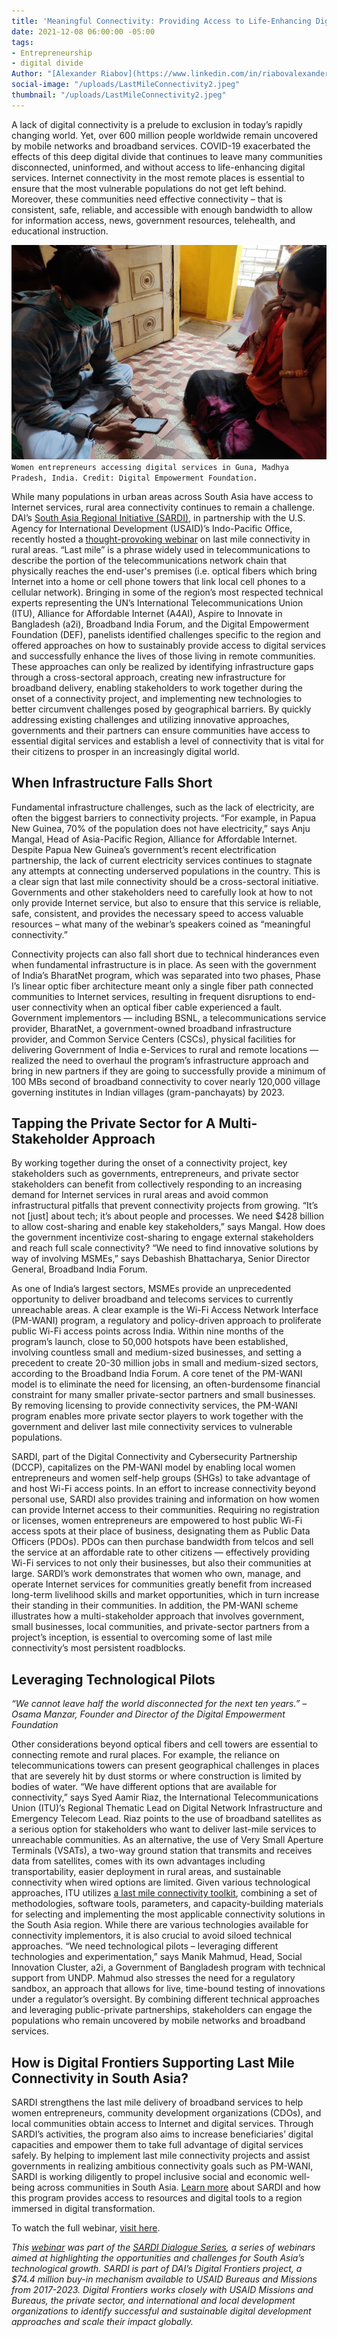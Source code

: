 ```yaml
---
title: 'Meaningful Connectivity: Providing Access to Life-Enhancing Digital Services'
date: 2021-12-08 06:00:00 -05:00
tags:
- Entrepreneurship
- digital divide
Author: "[Alexander Riabov](https://www.linkedin.com/in/riabovalexander/)"
social-image: "/uploads/LastMileConnectivity2.jpeg"
thumbnail: "/uploads/LastMileConnectivity2.jpeg"
---
```


A lack of digital connectivity is a prelude to exclusion in today’s rapidly changing world. Yet, over 600 million people worldwide remain uncovered by mobile networks and broadband services. COVID-19 exacerbated the effects of this deep digital divide that continues to leave many communities disconnected, uninformed, and without access to life-enhancing digital services. Internet connectivity in the most remote places is essential to ensure that the most vulnerable populations do not get left behind. Moreover, these communities need effective connectivity – that is consistent, safe, reliable, and accessible with enough bandwidth to allow for information access, news, government resources, telehealth, and educational instruction.

![LastMileConnectivity2.jpeg](/uploads/LastMileConnectivity2.jpeg)`Women entrepreneurs accessing digital services in Guna, Madhya Pradesh, India. Credit: Digital Empowerment Foundation.`

<!--more-->

While many populations in urban areas across South Asia have access to Internet services, rural area connectivity continues to remain a challenge. DAI’s [South Asia Regional Initiative (SARDI),](https://www.usaid.gov/digital-development/sardi-factsheet) in partnership with the U.S. Agency for International Development (USAID)’s Indo-Pacific Office, recently hosted a [thought-provoking webinar](https://www.youtube.com/watch?v=yYsZkuPcetI&t=3762s) on last mile connectivity in rural areas. “Last mile” is a phrase widely used in telecommunications to describe the portion of the telecommunications network chain that physically reaches the end-user's premises (i.e. optical fibers which bring Internet into a home or cell phone towers that link local cell phones to a cellular network). Bringing in some of the region’s most respected technical experts representing the UN’s International Telecommunications Union (ITU), Alliance for Affordable Internet (A4AI), Aspire to Innovate in Bangladesh (a2i), Broadband India Forum, and the Digital Empowerment Foundation (DEF), panelists identified challenges specific to the region and offered approaches on how to sustainably provide access to digital services and successfully enhance the lives of those living in remote communities. These approaches can only be realized by identifying infrastructure gaps through a cross-sectoral approach, creating new infrastructure for broadband delivery, enabling stakeholders to work together during the onset of a connectivity project, and implementing new technologies to better circumvent challenges posed by geographical barriers. By quickly addressing existing challenges and utilizing innovative approaches, governments and their partners can ensure communities have access to essential digital services and establish a level of connectivity that is vital for their citizens to prosper in an increasingly digital world.

## When Infrastructure Falls Short

Fundamental infrastructure challenges, such as the lack of electricity, are often the biggest barriers to connectivity projects. “For example, in Papua New Guinea, 70% of the population does not have electricity,” says Anju Mangal, Head of Asia-Pacific Region, Alliance for Affordable Internet. Despite Papua New Guinea’s government’s recent electrification partnership, the lack of current electricity services continues to stagnate any attempts at connecting underserved populations in the country. This is a clear sign that last mile connectivity should be a cross-sectoral initiative. Governments and other stakeholders need to carefully look at how to not only provide Internet service, but also to ensure that this service is reliable, safe, consistent, and provides the necessary speed to access valuable resources – what many of the webinar’s speakers coined as “meaningful connectivity.”

Connectivity projects can also fall short due to technical hinderances even when fundamental infrastructure is in place. As seen with the government of India’s BharatNet program, which was separated into two phases, Phase I’s linear optic fiber architecture meant only a single fiber path connected communities to Internet services, resulting in frequent disruptions to end-user connectivity when an optical fiber cable experienced a fault. Government implementors — including BSNL, a telecommunications service provider, BharatNet, a government-owned broadband infrastructure provider, and Common Service Centers (CSCs), physical facilities for delivering Government of India e-Services to rural and remote locations — realized the need to overhaul the program’s infrastructure approach and bring in new partners if they are going to successfully provide a minimum of 100 MBs second of broadband connectivity to cover nearly 120,000 village governing institutes in Indian villages (gram-panchayats) by 2023.

## Tapping the Private Sector for A Multi-Stakeholder Approach

By working together during the onset of a connectivity project, key stakeholders such as governments, entrepreneurs, and private sector stakeholders can benefit from collectively responding to an increasing demand for Internet services in rural areas and avoid common infrastructural pitfalls that prevent connectivity projects from growing. “It’s not \[just\] about tech; it’s about people and processes. We need $428 billion to allow cost-sharing and enable key stakeholders,” says Mangal. How does the government incentivize cost-sharing to engage external stakeholders and reach full scale connectivity? “We need to find innovative solutions by way of involving MSMEs,” says Debashish Bhattacharya, Senior Director General, Broadband India Forum.

As one of India’s largest sectors, MSMEs provide an unprecedented opportunity to deliver broadband and telecoms services to currently unreachable areas. A clear example is the Wi-Fi Access Network Interface (PM-WANI) program, a regulatory and policy-driven approach to proliferate public Wi-Fi access points across India. Within nine months of the program’s launch, close to 50,000 hotspots have been established, involving countless small and medium-sized businesses, and setting a precedent to create 20-30 million jobs in small and medium-sized sectors, according to the Broadband India Forum. A core tenet of the PM-WANI model is to eliminate the need for licensing, an often-burdensome financial constraint for many smaller private-sector partners and small businesses. By removing licensing to provide connectivity services, the PM-WANI program enables more private sector players to work together with the government and deliver last mile connectivity services to vulnerable populations.

SARDI, part of the Digital Connectivity and Cybersecurity Partnership (DCCP), capitalizes on the PM-WANI model by enabling local women entrepreneurs and women self-help groups (SHGs) to take advantage of and host Wi-Fi access points. In an effort to increase connectivity beyond personal use, SARDI also provides training and information on how women can provide Internet access to their communities. Requiring no registration or licenses, women entrepreneurs are empowered to host public Wi-Fi access spots at their place of business, designating them as Public Data Officers (PDOs). PDOs can then purchase bandwidth from telcos and sell the service at an affordable rate to other citizens — effectively providing Wi-Fi services to not only their businesses, but also their communities at large. SARDI’s work demonstrates that women who own, manage, and operate Internet services for communities greatly benefit from increased long-term livelihood skills and market opportunities, which in turn increase their standing in their communities. In addition, the PM-WANI scheme illustrates how a multi-stakeholder approach that involves government, small businesses, local communities, and private-sector partners from a project’s inception, is essential to overcoming some of last mile connectivity’s most persistent roadblocks.

## Leveraging Technological Pilots

*“We cannot leave half the world disconnected for the next ten years.” – Osama Manzar, Founder and Director of the Digital Empowerment Foundation*

Other considerations beyond optical fibers and cell towers are essential to connecting remote and rural places. For example, the reliance on telecommunications towers can present geographical challenges in places that are severely hit by dust storms or where construction is limited by bodies of water. “We have different options that are available for connectivity,” says Syed Aamir Riaz, the International Telecommunications Union (ITU)’s Regional Thematic Lead on Digital Network Infrastructure and Emergency Telecom Lead. Riaz points to the use of broadband satellites as a serious option for stakeholders who want to deliver last-mile services to unreachable communities. As an alternative, the use of Very Small Aperture Terminals (VSATs), a two-way ground station that transmits and receives data from satellites, comes with its own advantages including transportability, easier deployment in rural areas, and sustainable connectivity when wired options are limited. Given various technological approaches, ITU utilizes [a last mile connectivity toolkit](https://www.itu.int/en/ITU-D/Regional-Presence/AsiaPacific/Documents/Events/2021/LMC/LMC%20-ASP%20.pdf), combining a set of methodologies, software tools, parameters, and capacity-building materials for selecting and implementing the most applicable connectivity solutions in the South Asia region. While there are various technologies available for connectivity implementors, it is also crucial to avoid siloed technical approaches. “We need technological pilots – leveraging different technologies and experimentation,” says Manik Mahmud, Head, Social Innovation Cluster, a2i, a Government of Bangladesh program with technical support from UNDP. Mahmud also stresses the need for a regulatory sandbox, an approach that allows for live, time-bound testing of innovations under a regulator’s oversight. By combining different technical approaches and leveraging public-private partnerships, stakeholders can engage the populations who remain uncovered by mobile networks and broadband services.

## How is Digital Frontiers Supporting Last Mile Connectivity in South Asia?

SARDI strengthens the last mile delivery of broadband services to help women entrepreneurs, community development organizations (CDOs), and local communities obtain access to Internet and digital services. Through SARDI’s activities, the program also aims to increase beneficiaries’ digital capacities and empower them to take full advantage of digital services safely. By helping to implement last mile connectivity projects and assist governments in realizing ambitious connectivity goals such as PM-WANI, SARDI is working diligently to propel inclusive social and economic well-being across communities in South Asia. [Learn more](https://www.usaid.gov/digital-development/sardi-factsheet) about SARDI and how this program provides access to resources and digital tools to a region immersed in digital transformation.

To watch the full webinar, [visit here](https://www.youtube.com/watch?v=yYsZkuPcetI&t=4366s).

*This [webinar](https://www.youtube.com/watch?v=yYsZkuPcetI&t=3762s) was part of the [SARDI Dialogue Series](https://app.livestorm.co/usaid/sardi), a series of webinars aimed at highlighting the opportunities and challenges for South Asia’s technological growth. SARDI is part of DAI’s Digital Frontiers project, a $74.4 million buy-in mechanism available to USAID Bureaus and Missions from 2017-2023. Digital Frontiers works closely with USAID Missions and Bureaus, the private sector, and international and local development organizations to identify successful and sustainable digital development approaches and scale their impact globally.*
